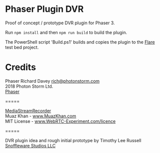 # Phaser Plugin DVR

Proof of concept / prototype DVR plugin for Phaser 3.

Run `npm install` and then `npm run build` to build the plugin.

The PowerShell script 'Build.ps1' builds and copies the plugin to the [Flare](https://github.com/timothyleerussell/flare) test bed project.

# Credits

Phaser
Richard Davey <rich@photonstorm.com>  
2018 Photon Storm Ltd.  
[Phaser](https://github.com/photonstorm/phaser)  

=====

[MediaStreamRecorder](https://github.com/streamproc/MediaStreamRecorder)  
Muaz Khan     - www.MuazKhan.com  
MIT License   - www.WebRTC-Experiment.com/licence  

=====

DVR plugin idea and rough initial prototype by Timothy Lee Russell  
[Snoffleware Studios LLC](https://snoffleware.com)  
